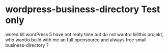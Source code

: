 # wordpress-business-directory Test only
wored till wordPress 5 have not realy time but do not wantro killthis projekt, who wantto build with me an full opensource and always free small business-directory ?

